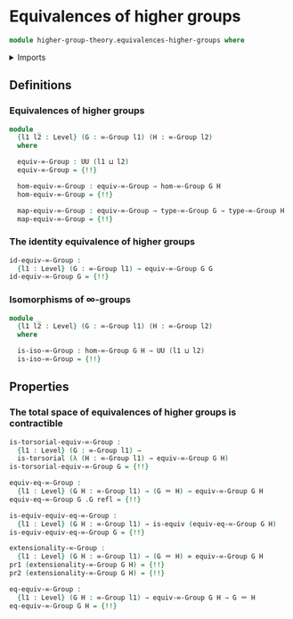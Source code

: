 # Equivalences of higher groups

```agda
module higher-group-theory.equivalences-higher-groups where
```

<details><summary>Imports</summary>

```agda
open import foundation.0-connected-types
open import foundation.dependent-pair-types
open import foundation.equivalences
open import foundation.function-types
open import foundation.fundamental-theorem-of-identity-types
open import foundation.identity-types
open import foundation.subtype-identity-principle
open import foundation.torsorial-type-families
open import foundation.universe-levels

open import higher-group-theory.higher-groups
open import higher-group-theory.homomorphisms-higher-groups

open import structured-types.pointed-equivalences
open import structured-types.pointed-types
```

</details>

## Definitions

### Equivalences of higher groups

```agda
module _
  {l1 l2 : Level} (G : ∞-Group l1) (H : ∞-Group l2)
  where

  equiv-∞-Group : UU (l1 ⊔ l2)
  equiv-∞-Group = {!!}

  hom-equiv-∞-Group : equiv-∞-Group → hom-∞-Group G H
  hom-equiv-∞-Group = {!!}

  map-equiv-∞-Group : equiv-∞-Group → type-∞-Group G → type-∞-Group H
  map-equiv-∞-Group = {!!}
```

### The identity equivalence of higher groups

```agda
id-equiv-∞-Group :
  {l1 : Level} (G : ∞-Group l1) → equiv-∞-Group G G
id-equiv-∞-Group G = {!!}
```

### Isomorphisms of ∞-groups

```agda
module _
  {l1 l2 : Level} (G : ∞-Group l1) (H : ∞-Group l2)
  where

  is-iso-∞-Group : hom-∞-Group G H → UU (l1 ⊔ l2)
  is-iso-∞-Group = {!!}
```

## Properties

### The total space of equivalences of higher groups is contractible

```agda
is-torsorial-equiv-∞-Group :
  {l1 : Level} (G : ∞-Group l1) →
  is-torsorial (λ (H : ∞-Group l1) → equiv-∞-Group G H)
is-torsorial-equiv-∞-Group G = {!!}

equiv-eq-∞-Group :
  {l1 : Level} (G H : ∞-Group l1) → (G ＝ H) → equiv-∞-Group G H
equiv-eq-∞-Group G .G refl = {!!}

is-equiv-equiv-eq-∞-Group :
  {l1 : Level} (G H : ∞-Group l1) → is-equiv (equiv-eq-∞-Group G H)
is-equiv-equiv-eq-∞-Group G = {!!}

extensionality-∞-Group :
  {l1 : Level} (G H : ∞-Group l1) → (G ＝ H) ≃ equiv-∞-Group G H
pr1 (extensionality-∞-Group G H) = {!!}
pr2 (extensionality-∞-Group G H) = {!!}

eq-equiv-∞-Group :
  {l1 : Level} (G H : ∞-Group l1) → equiv-∞-Group G H → G ＝ H
eq-equiv-∞-Group G H = {!!}
```
